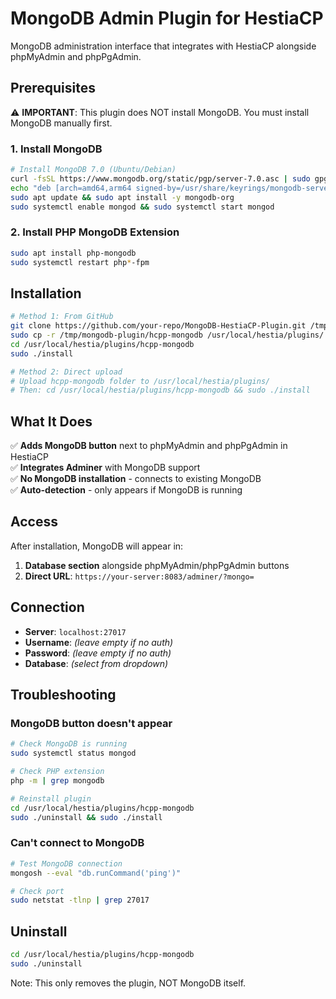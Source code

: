 # MongoDB Admin Plugin for HestiaCP

MongoDB administration interface that integrates with HestiaCP alongside phpMyAdmin and phpPgAdmin.

## Prerequisites

⚠️ **IMPORTANT**: This plugin does NOT install MongoDB. You must install MongoDB manually first.

### 1. Install MongoDB

```bash
# Install MongoDB 7.0 (Ubuntu/Debian)
curl -fsSL https://www.mongodb.org/static/pgp/server-7.0.asc | sudo gpg --dearmor -o /usr/share/keyrings/mongodb-server-7.0.gpg
echo "deb [arch=amd64,arm64 signed-by=/usr/share/keyrings/mongodb-server-7.0.gpg] https://repo.mongodb.org/apt/ubuntu $(lsb_release -cs)/mongodb-org/7.0 multiverse" | sudo tee /etc/apt/sources.list.d/mongodb-org-7.0.list
sudo apt update && sudo apt install -y mongodb-org
sudo systemctl enable mongod && sudo systemctl start mongod
```

### 2. Install PHP MongoDB Extension

```bash
sudo apt install php-mongodb
sudo systemctl restart php*-fpm
```

## Installation

```bash
# Method 1: From GitHub
git clone https://github.com/your-repo/MongoDB-HestiaCP-Plugin.git /tmp/mongodb-plugin
sudo cp -r /tmp/mongodb-plugin/hcpp-mongodb /usr/local/hestia/plugins/
cd /usr/local/hestia/plugins/hcpp-mongodb
sudo ./install

# Method 2: Direct upload
# Upload hcpp-mongodb folder to /usr/local/hestia/plugins/
# Then: cd /usr/local/hestia/plugins/hcpp-mongodb && sudo ./install
```

## What It Does

✅ **Adds MongoDB button** next to phpMyAdmin and phpPgAdmin in HestiaCP  
✅ **Integrates Adminer** with MongoDB support  
✅ **No MongoDB installation** - connects to existing MongoDB  
✅ **Auto-detection** - only appears if MongoDB is running  

## Access

After installation, MongoDB will appear in:

1. **Database section** alongside phpMyAdmin/phpPgAdmin buttons
2. **Direct URL**: `https://your-server:8083/adminer/?mongo=`

## Connection

- **Server**: `localhost:27017`
- **Username**: _(leave empty if no auth)_
- **Password**: _(leave empty if no auth)_
- **Database**: _(select from dropdown)_

## Troubleshooting

### MongoDB button doesn't appear
```bash
# Check MongoDB is running
sudo systemctl status mongod

# Check PHP extension
php -m | grep mongodb

# Reinstall plugin
cd /usr/local/hestia/plugins/hcpp-mongodb
sudo ./uninstall && sudo ./install
```

### Can't connect to MongoDB
```bash
# Test MongoDB connection
mongosh --eval "db.runCommand('ping')"

# Check port
sudo netstat -tlnp | grep 27017
```

## Uninstall

```bash
cd /usr/local/hestia/plugins/hcpp-mongodb
sudo ./uninstall
```

Note: This only removes the plugin, NOT MongoDB itself.